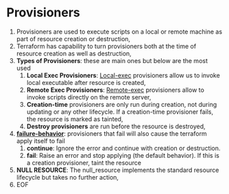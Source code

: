 # Provisioners

1. Provisioners are used to execute scripts on a local or remote machine as part of resource creation or destruction,
2. Terraform has capability to turn provisioners both at the time of resource creation as well as destruction,
3. **Types of Provisioners**: these are main ones but below are the most used
   1. **Local Exec Provisioners**: [Local-exec](./local-exec.tf) provisioners allow us to invoke local executable after resource is created,
   2. **Remote Exec Provisioners**: [Remote-exec](./remote-exec.tf) provisioners allow to invoke scripts directly on the remote server,
   3. **Creation-time** provisioners are only run during creation, not during updating or any other lifecycle. If a creation-time provisioner fails, the resource is marked as tainted,
   4. **Destroy provisioners** are run before the resource is destroyed,
4. **[failure-behavior](./failure-behavior.tf)**: provisioners that fail will also cause the terraform apply itself to fail
   1. **continue**: Ignore the error and continue with creation or destruction.
   2. **fail**: Raise an error and stop applying (the default behavior). If this is a creation provisioner, taint the resource   
5. **NULL RESOURCE**: The null_resource implements the standard resource lifecycle but takes no further action,
6. EOF
